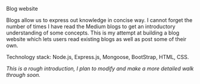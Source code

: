 Blog website

Blogs allow us to express out knowledge in concise way. I cannot forget the number of times I have read the Medium blogs to get an introductory understanding of some concepts. This is my attempt at building a blog website which lets users read existing blogs as well as post some of their own.

Technology stack: Node.js, Express.js, Mongoose, BootStrap, HTML, CSS.


*This is a rough introduction, I plan to modify and make a more detailed walk through soon.* 
